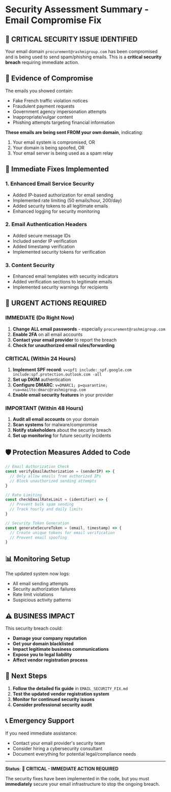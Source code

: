 # Security Assessment Summary - Email Compromise Fix

## 🚨 CRITICAL SECURITY ISSUE IDENTIFIED

Your email domain `procurement@rashmigroup.com` has been compromised and is being used to send spam/phishing emails. This is a **critical security breach** requiring immediate action.

## 📧 Evidence of Compromise

The emails you showed contain:
- Fake French traffic violation notices
- Fraudulent payment requests 
- Government agency impersonation attempts
- Inappropriate/vulgar content
- Phishing attempts targeting financial information

**These emails are being sent FROM your own domain**, indicating:
1. Your email system is compromised, OR
2. Your domain is being spoofed, OR  
3. Your email server is being used as a spam relay

## 🔧 Immediate Fixes Implemented

### 1. **Enhanced Email Service Security**
- Added IP-based authorization for email sending
- Implemented rate limiting (50 emails/hour, 200/day)
- Added security tokens to all legitimate emails
- Enhanced logging for security monitoring

### 2. **Email Authentication Headers**
- Added secure message IDs
- Included sender IP verification
- Added timestamp verification
- Implemented security tokens for verification

### 3. **Content Security**
- Enhanced email templates with security indicators
- Added verification sections to legitimate emails
- Implemented security warnings for recipients

## 🚨 URGENT ACTIONS REQUIRED

### **IMMEDIATE (Do Right Now)**
1. **Change ALL email passwords** - especially `procurement@rashmigroup.com`
2. **Enable 2FA** on all email accounts
3. **Contact your email provider** to report the breach
4. **Check for unauthorized email rules/forwarding**

### **CRITICAL (Within 24 Hours)**
1. **Implement SPF record**: `v=spf1 include:_spf.google.com include:spf.protection.outlook.com -all`
2. **Set up DKIM** authentication
3. **Configure DMARC**: `v=DMARC1; p=quarantine; rua=mailto:dmarc@rashmigroup.com`
4. **Enable email security features** in your provider

### **IMPORTANT (Within 48 Hours)**
1. **Audit all email accounts** on your domain
2. **Scan systems** for malware/compromise
3. **Notify stakeholders** about the security breach
4. **Set up monitoring** for future security incidents

## 🛡️ Protection Measures Added to Code

```javascript
// Email Authorization Check
const verifyEmailAuthorization = (senderIP) => {
  // Only allow emails from authorized IPs
  // Block unauthorized sending attempts
}

// Rate Limiting
const checkEmailRateLimit = (identifier) => {
  // Prevent bulk spam sending
  // Track hourly and daily limits
}

// Security Token Generation
const generateSecureToken = (email, timestamp) => {
  // Create unique tokens for email verification
  // Prevent email spoofing
}
```

## 📊 Monitoring Setup

The updated system now logs:
- All email sending attempts
- Security authorization failures  
- Rate limit violations
- Suspicious activity patterns

## ⚠️ **BUSINESS IMPACT**

This security breach could:
- **Damage your company reputation**
- **Get your domain blacklisted**
- **Impact legitimate business communications**
- **Expose you to legal liability**
- **Affect vendor registration process**

## 🎯 **Next Steps**

1. **Follow the detailed fix guide** in `EMAIL_SECURITY_FIX.md`
2. **Test the updated vendor registration system**
3. **Monitor for continued security issues**
4. **Consider professional security audit**

## 📞 **Emergency Support**

If you need immediate assistance:
- Contact your email provider's security team
- Consider hiring a cybersecurity consultant
- Document everything for potential legal/compliance needs

---

**Status**: 🔴 **CRITICAL - IMMEDIATE ACTION REQUIRED**

The security fixes have been implemented in the code, but you must **immediately** secure your email infrastructure to stop the ongoing breach.